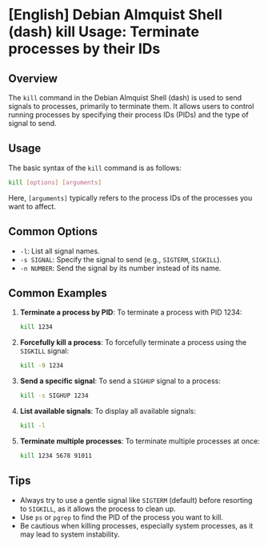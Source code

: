 # [English] Debian Almquist Shell (dash) kill Usage: Terminate processes by their IDs

## Overview
The `kill` command in the Debian Almquist Shell (dash) is used to send signals to processes, primarily to terminate them. It allows users to control running processes by specifying their process IDs (PIDs) and the type of signal to send.

## Usage
The basic syntax of the `kill` command is as follows:

```bash
kill [options] [arguments]
```

Here, `[arguments]` typically refers to the process IDs of the processes you want to affect.

## Common Options
- `-l`: List all signal names.
- `-s SIGNAL`: Specify the signal to send (e.g., `SIGTERM`, `SIGKILL`).
- `-n NUMBER`: Send the signal by its number instead of its name.

## Common Examples
1. **Terminate a process by PID**:
   To terminate a process with PID 1234:
   ```bash
   kill 1234
   ```

2. **Forcefully kill a process**:
   To forcefully terminate a process using the `SIGKILL` signal:
   ```bash
   kill -9 1234
   ```

3. **Send a specific signal**:
   To send a `SIGHUP` signal to a process:
   ```bash
   kill -s SIGHUP 1234
   ```

4. **List available signals**:
   To display all available signals:
   ```bash
   kill -l
   ```

5. **Terminate multiple processes**:
   To terminate multiple processes at once:
   ```bash
   kill 1234 5678 91011
   ```

## Tips
- Always try to use a gentle signal like `SIGTERM` (default) before resorting to `SIGKILL`, as it allows the process to clean up.
- Use `ps` or `pgrep` to find the PID of the process you want to kill.
- Be cautious when killing processes, especially system processes, as it may lead to system instability.